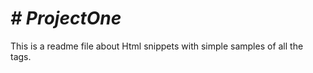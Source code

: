 *********************# ProjectOne*********************
======================================================

This is a readme file about Html snippets
with simple samples of all the tags.
